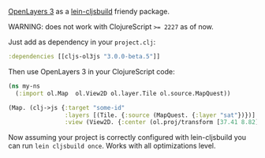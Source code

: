 [OpenLayers 3](http://ol3js.org/) as a [lein-cljsbuild](https://github.com/emezeske/lein-cljsbuild) friendy package.

WARNING: does not work with ClojureScript `>= 2227` as of now. 

Just add as dependency in your `project.clj`:

```clojure
:dependencies [[cljs-ol3js "3.0.0-beta.5"]]
```

Then use OpenLayers 3 in your ClojureScript code:

```clojure
(ns my-ns
  (:import ol.Map  ol.View2D ol.layer.Tile ol.source.MapQuest))

(Map. (clj->js {:target "some-id"
                :layers [(Tile. {:source (MapQuest. {:layer "sat"})})]
                :view (View2D. {:center (ol.proj/transform [37.41 8.82] "EPSG:4326" "EPSG:3857") :zoom 4})}))
```

Now assuming your project is correctly configured with lein-cljsbuild you can run `lein cljsbuild once`. Works with all optimizations level.
